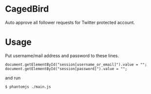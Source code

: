 # CagedBird
Auto approve all follower requests for Twitter protected account.

# Usage
Put username/mail address and password to these lines.

```
document.getElementById("session[username_or_email]").value = "";
document.getElementById("session[password]").value = "";
```

and run

```
$ phantomjs ./main.js
```
